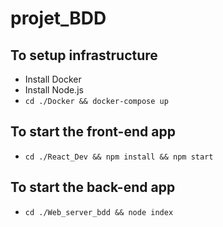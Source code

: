 # projet_BDD

## To setup infrastructure

- Install Docker
- Install Node.js
- `cd ./Docker && docker-compose up`

## To start the front-end app

- `cd ./React_Dev && npm install && npm start`

## To start the back-end app

- `cd ./Web_server_bdd && node index`
